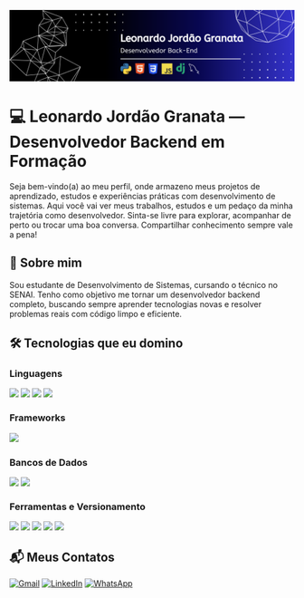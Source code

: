![Banner](Banner.png)

# 💻 Leonardo Jordão Granata — Desenvolvedor Backend em Formação

Seja bem-vindo(a) ao meu perfil, onde armazeno meus projetos de aprendizado, estudos e experiências práticas com desenvolvimento de sistemas. Aqui você vai ver meus trabalhos, estudos e um pedaço da minha trajetória como desenvolvedor.
Sinta-se livre para explorar, acompanhar de perto ou trocar uma boa conversa. Compartilhar conhecimento sempre vale a pena!

## 🧠 Sobre mim

Sou estudante de Desenvolvimento de Sistemas, cursando o técnico no SENAI. Tenho como objetivo me tornar um desenvolvedor backend completo, buscando sempre aprender tecnologias novas e resolver problemas reais com código limpo e eficiente.

## 🛠️ Tecnologias que eu domino

### Linguagens  
<p>
<img src="https://cdn.jsdelivr.net/gh/devicons/devicon/icons/python/python-original.svg" width="50"/> 
<img src="https://cdn.jsdelivr.net/gh/devicons/devicon/icons/javascript/javascript-original.svg" width="50"/>
<img src="https://cdn.jsdelivr.net/gh/devicons/devicon/icons/html5/html5-original.svg" width="50"/>
<img src="https://cdn.jsdelivr.net/gh/devicons/devicon/icons/css3/css3-original.svg" width="50"/>
</p>

### Frameworks  
<p>
<img src="https://cdn.jsdelivr.net/gh/devicons/devicon/icons/django/django-plain.svg" width="50"/>
</p>

### Bancos de Dados  
<p>
<img src="https://cdn.jsdelivr.net/gh/devicons/devicon/icons/mysql/mysql-original.svg" width="50"/>
<img src="https://cdn.jsdelivr.net/gh/devicons/devicon/icons/sqlite/sqlite-original.svg" width="50"/>
</p>

### Ferramentas e Versionamento  
<p>
<img src="https://cdn.jsdelivr.net/gh/devicons/devicon/icons/git/git-original.svg" width="50"/>
<img src="https://cdn.jsdelivr.net/gh/devicons/devicon/icons/github/github-original.svg" width="50"/>
<img src="https://cdn.jsdelivr.net/gh/devicons/devicon/icons/vscode/vscode-original.svg" width="50"/>
<img src="https://cdn.jsdelivr.net/gh/devicons/devicon/icons/pycharm/pycharm-original.svg" width="50"/>
<img src="https://cdn.jsdelivr.net/gh/devicons/devicon/icons/eclipse/eclipse-original.svg" width="50"/>
</p>

## 📬 Meus Contatos

[![Gmail](https://img.shields.io/badge/Gmail-D14836?style=flat-square&logo=gmail&logoColor=white)](mailto:granataleonardo27@gmail.com)
[![LinkedIn](https://img.shields.io/badge/LinkedIn-0A66C2?style=flat-square&logo=linkedin&logoColor=white)](https://www.linkedin.com/in/leonardo-jordão-granata-a3452b36a)
[![WhatsApp](https://img.shields.io/badge/WhatsApp-25D366?style=flat-square&logo=whatsapp&logoColor=white)](https://wa.me/17981252107)
